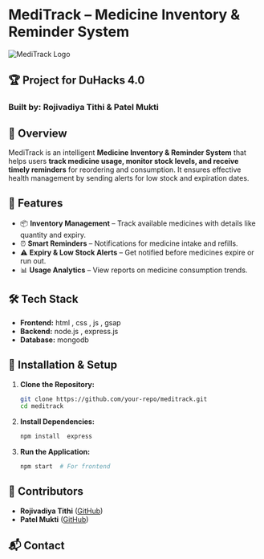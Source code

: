 # MediTrack – Medicine Inventory & Reminder System

![MediTrack Logo](https://via.placeholder.com/800x200.png?text=MediTrack)

## 🏆 Project for DuHacks 4.0
### Built by: Rojivadiya Tithi & Patel Mukti

## 📌 Overview
MediTrack is an intelligent **Medicine Inventory & Reminder System** that helps users **track medicine usage, monitor stock levels, and receive timely reminders** for reordering and consumption. It ensures effective health management by sending alerts for low stock and expiration dates.

## 🚀 Features
- 📦 **Inventory Management** – Track available medicines with details like quantity and expiry.
- ⏰ **Smart Reminders** – Notifications for medicine intake and refills.
- ⚠️ **Expiry & Low Stock Alerts** – Get notified before medicines expire or run out.
- 📊 **Usage Analytics** – View reports on medicine consumption trends.

## 🛠️ Tech Stack
- **Frontend:** html , css , js , gsap
- **Backend:** node.js , express.js 
- **Database:** mongodb

## 🔧 Installation & Setup
1. **Clone the Repository:**
   ```bash
   git clone https://github.com/your-repo/meditrack.git
   cd meditrack
   ```
2. **Install Dependencies:**
   ```bash
   npm install  express 
   ```
3. **Run the Application:**
   ```bash
   npm start  # For frontend
   ```

## 🤝 Contributors
- **Rojivadiya Tithi** ([GitHub]())
- **Patel Mukti** ([GitHub]())



## 📬 Contact




